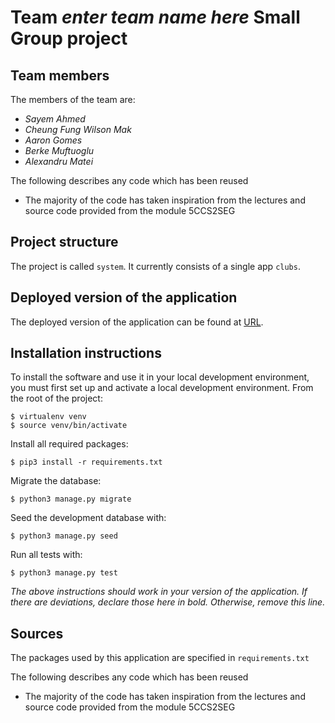# Team *enter team name here* Small Group project

## Team members
The members of the team are:
- *Sayem Ahmed*
- *Cheung Fung Wilson Mak*
- *Aaron Gomes*
- *Berke Muftuoglu*
- *Alexandru Matei*

The following describes any code which has been reused
- The majority of the code has taken inspiration from the lectures and source code provided from the module 5CCS2SEG

## Project structure
The project is called `system`.  It currently consists of a single app `clubs`.

## Deployed version of the application
The deployed version of the application can be found at [URL](https://sleepy-bayou-75745.herokuapp.com/ ).

## Installation instructions
To install the software and use it in your local development environment, you must first set up and activate a local development environment.  From the root of the project:

```
$ virtualenv venv
$ source venv/bin/activate
```

Install all required packages:

```
$ pip3 install -r requirements.txt
```

Migrate the database:

```
$ python3 manage.py migrate
```

Seed the development database with:

```
$ python3 manage.py seed
```

Run all tests with:
```
$ python3 manage.py test
```

*The above instructions should work in your version of the application.  If there are deviations, declare those here in bold.  Otherwise, remove this line.*

## Sources
The packages used by this application are specified in `requirements.txt`

The following describes any code which has been reused
- The majority of the code has taken inspiration from the lectures and source code provided from the module 5CCS2SEG
